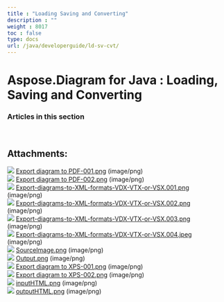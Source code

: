 ```yaml
---
title : "Loading Saving and Converting" 
description : "" 
weight : 8017 
toc : false
type: docs
url: /java/developerguide/ld-sv-cvt/
---
```


# Aspose.Diagram for Java : Loading, Saving and Converting


### Articles in this section

           

 

## Attachments:

![](https://docs2.aspose.com/diagram/java/images/icons/bullet_blue.gif) [Export diagram to PDF-001.png](https://docs2.aspose.com/diagram/java/attachments/18612716/18808924.png) (image/png)  
![](https://docs2.aspose.com/diagram/java/images/icons/bullet_blue.gif) [Export diagram to PDF-002.png](https://docs2.aspose.com/diagram/java/attachments/18612716/18808925.png) (image/png)  
![](https://docs2.aspose.com/diagram/java/images/icons/bullet_blue.gif) [Export-diagrams-to-XML-formats-VDX-VTX-or-VSX.001.png](https://docs2.aspose.com/diagram/java/attachments/18612716/18808926.png) (image/png)  
![](https://docs2.aspose.com/diagram/java/images/icons/bullet_blue.gif) [Export-diagrams-to-XML-formats-VDX-VTX-or-VSX.002.png](https://docs2.aspose.com/diagram/java/attachments/18612716/18808927.png) (image/png)  
![](https://docs2.aspose.com/diagram/java/images/icons/bullet_blue.gif) [Export-diagrams-to-XML-formats-VDX-VTX-or-VSX.003.png](https://docs2.aspose.com/diagram/java/attachments/18612716/18808936.png) (image/png)  
![](https://docs2.aspose.com/diagram/java/images/icons/bullet_blue.gif) [Export-diagrams-to-XML-formats-VDX-VTX-or-VSX.004.jpeg](https://docs2.aspose.com/diagram/java/attachments/18612716/18808937.jpeg) (image/png)  
![](https://docs2.aspose.com/diagram/java/images/icons/bullet_blue.gif) [SourceImage.png](https://docs2.aspose.com/diagram/java/attachments/18612716/18808938.png) (image/png)  
![](https://docs2.aspose.com/diagram/java/images/icons/bullet_blue.gif) [Output.png](https://docs2.aspose.com/diagram/java/attachments/18612716/18808939.png) (image/png)  
![](https://docs2.aspose.com/diagram/java/images/icons/bullet_blue.gif) [Export diagram to XPS-001.png](https://docs2.aspose.com/diagram/java/attachments/18612716/18808932.png) (image/png)  
![](https://docs2.aspose.com/diagram/java/images/icons/bullet_blue.gif) [Export diagram to XPS-002.png](https://docs2.aspose.com/diagram/java/attachments/18612716/18808933.png) (image/png)  
![](https://docs2.aspose.com/diagram/java/images/icons/bullet_blue.gif) [inputHTML.png](https://docs2.aspose.com/diagram/java/attachments/18612716/18808934.png) (image/png)  
![](https://docs2.aspose.com/diagram/java/images/icons/bullet_blue.gif) [outputHTML.png](https://docs2.aspose.com/diagram/java/attachments/18612716/18808935.png) (image/png)  

